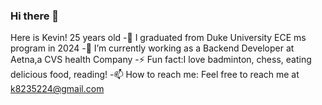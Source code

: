 ### Hi there 👋

Here is Kevin! 25 years old
-🔭 I graduated from Duke University ECE ms program in 2024
-🌱 I’m currently working as a Backend Developer  at Aetna,a CVS health Company
-⚡ Fun fact:I love badminton, chess, eating delicious food, reading!
-📫 How to reach me: Feel free to reach me at k8235224@gmail.com 
